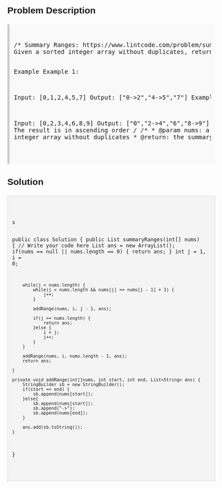 <style>
  body { font-family: Arial, sans-serif; }
  .container { max-width: 100%; margin: 0 auto; padding: 10px; }
  .comment-block { background-color: #f9f9f9; padding: 10px; border-left: 5px solid #ccc; max-width: 100%; margin: 20px auto; overflow-wrap: break-word; white-space: pre-wrap; }
  .code-block { background-color: #f4f4f4; padding: 10px; border: 1px solid #ddd; max-width: 100%; margin: 20px auto; overflow-wrap: break-word; white-space: pre-wrap; }
</style>

<div class='container'>
<h2>Problem Description</h2>
<div class='comment-block'>
<pre>
/* Summary Ranges: https://www.lintcode.com/problem/summary-ranges/description
Given a sorted integer array without duplicates, return the summary of its ranges.

Example
Example 1:

Input: [0,1,2,4,5,7]
Output: ["0->2","4->5","7"]
Example 2:

Input: [0,2,3,4,6,8,9]
Output: ["0","2->4","6","8->9"]
Notice
The result is in ascending order
*/
    /**
     * @param nums:  a sorted integer array without duplicates
     * @return: the summary of its ranges
     */
</pre>
</div>

<h2>Solution</h2>
<div class='code-block'>
<pre><code class='language-java'>
s

public class Solution {
    public List<String> summaryRanges(int[] nums) {
        // Write your code here
        List<String> ans = new ArrayList<String>();
        if(nums == null || nums.length == 0) {
            return ans;
        }
        int j = 1, i = 0;
        
        while(j < nums.length) {
            while(j < nums.length && nums[j] == nums[j - 1] + 1) {
                j++;
            }
            
            addRange(nums, i, j - 1, ans);
            
            if(j >= nums.length) {
                return ans;
            }else {
                i = j;
                j++;
            }
        }
        
        addRange(nums, i, nums.length - 1, ans);
        return ans;
        
    }
    
    private void addRange(int[]nums, int start, int end, List<String> ans) {
        StringBuilder sb = new StringBuilder();
        if(start == end) {
            sb.append(nums[start]);
        }else{
            sb.append(nums[start]);
            sb.append("->");
            sb.append(nums[end]);
        }

        ans.add(sb.toString());
    }
}</code></pre>
</div>
</div>
